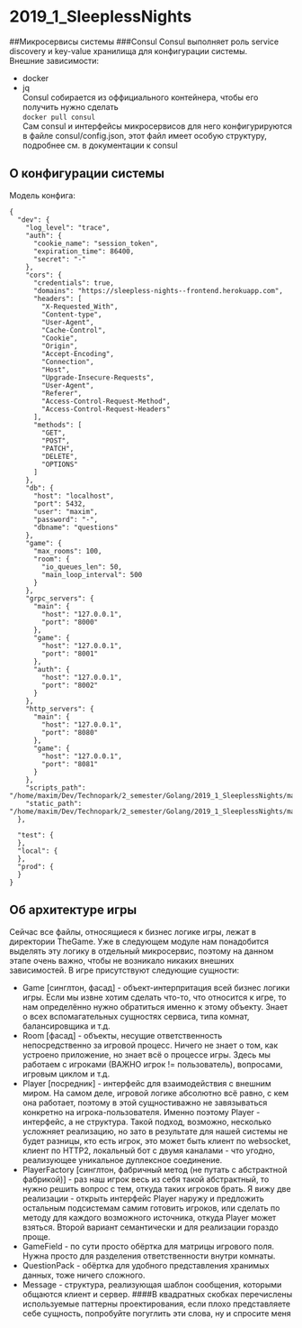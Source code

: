 # 2019_1_SleeplessNights
##Микросервисы системы
###Consul
Consul выполняет роль service discovery и key-value хранилища для конфигурации системы.  
Внешние зависимости:
* docker
* jq  
Consul собирается из оффициального контейнера, чтобы его получить нужно сделать  
`docker pull consul`  
Сам consul и интерфейсы микросервисов для него конфигурируются в файле consul/config.json, этот файл имеет особую структуру, подробнее см. в документации к consul
## О конфигурации системы
Модель конфига:  
```
{  
  "dev": {
    "log_level": "trace",  
    "auth": {  
      "cookie_name": "session_token",  
      "expiration_time": 86400,  
      "secret": "-"  
    },  
    "cors": {  
      "credentials": true,  
      "domains": "https://sleepless-nights--frontend.herokuapp.com",  
      "headers": [  
        "X-Requested_With",  
        "Content-type",  
        "User-Agent",  
        "Cache-Control",  
        "Cookie",  
        "Origin",  
        "Accept-Encoding",  
        "Connection",  
        "Host",  
        "Upgrade-Insecure-Requests",  
        "User-Agent",  
        "Referer",  
        "Access-Control-Request-Method",  
        "Access-Control-Request-Headers"  
      ],  
      "methods": [  
        "GET",  
        "POST",  
        "PATCH",  
        "DELETE",  
        "OPTIONS"  
      ]  
    },  
    "db": {  
      "host": "localhost",  
      "port": 5432,  
      "user": "maxim",  
      "password": "-",  
      "dbname": "questions"  
    },  
    "game": {  
      "max_rooms": 100,  
      "room": {  
        "io_queues_len": 50,  
        "main_loop_interval": 500  
      }  
    },  
    "grpc_servers": {  
      "main": {  
        "host": "127.0.0.1",  
        "port": "8000"  
      },  
      "game": {  
        "host": "127.0.0.1",  
        "port": "8001"  
      },  
      "auth": {  
        "host": "127.0.0.1",  
        "port": "8002"  
      }  
    },  
    "http_servers": {  
      "main": {  
        "host": "127.0.0.1",  
        "port": "8080"  
      },  
      "game": {  
        "host": "127.0.0.1",  
        "port": "8081"  
      }  
    },  
    "scripts_path": "/home/maxim/Dev/Technopark/2_semester/Golang/2019_1_SleeplessNights/main_microservice/scripts",  
    "static_path": "/home/maxim/Dev/Technopark/2_semester/Golang/2019_1_SleeplessNights/main_microservice/static"  
  },
  
  "test": {
  },  
  "local": {
  },  
  "prod": {
  }  
}
```
## Об архитектуре игры
Сейчас все файлы, относящиеся к бизнес логике игры, лежат в директории TheGame. Уже в следующем модуле нам понадобится выделять эту логику в отдельный микросервис, поэтому на данном этапе очень важно, чтобы не возникало никаких внешних зависимостей.
В игре присутствуют следующие сущности:
* Game [синглтон, фасад] - объект-интерпритация всей бизнес логики игры. Если мы извне хотим сделать что-то, что относится к игре, то нам определённо нужно обратиться именно к этому объекту. Знает о всех вспомагательных сущностях сервиса, типа комнат, балансировщика и т.д.
* Room [фасад] - объекты, несущие ответственность непосредственно за игровой процесс. Ничего не знает о том, как устроено приложение, но знает всё о процессе игры. Здесь мы работаем с игроками (ВАЖНО игрок != пользователь), вопросами, игровым циклом и т.д.
* Player [посредник] - интерфейс для взаимодействия с внешним миром. На самом деле, игровой логике абсолютно всё равно, с кем она работает, поэтому в этой сущностиважно не завязываться конкретно на игрока-пользователя. Именно поэтому Player - интерфейс, а не структура. Такой подход, возможно, несколько усложняет реализацию, но зато в результате для нашей системы не будет разницы, кто есть игрок, это может быть клиент по websocket, клиент по HTTP2, локальный бот с двумя каналами - что угодно, реализующее уникальное дуплексное соединение.
* PlayerFactory [синглтон, фабричный метод (не путать с абстрактной фабрикой)] - раз наш игрок весь из себя такой абстрактный, то нужно решить вопрос с тем, откуда таких игроков брать. Я вижу две реализации - открыть интерфейс Player наружу и предложить остальным подсистемам самим готовить игроков, или сделать по методу для каждого возможного источника, откуда Player может взяться. Второй вариант семантически и для реализации гораздо проще.
* GameField - по сути просто обёртка для матрицы игрового поля. Нужна просто для разделения ответственности внутри комнаты.
* QuestionPack - обёртка для удобного представления хранимых данных, тоже ничего сложного.
* Message - структура, реализующая шаблон сообщения, которыми общаются клиент и сервер.
####В квадратных скобках перечислены используемые паттерны проектирования, если плохо представляете себе сущность, попробуйте погуглить эти слова, ну и спросите меня
